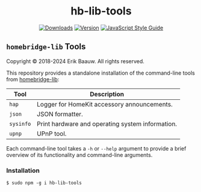 <span align="center">

# hb-lib-tools
[![Downloads](https://img.shields.io/npm/dt/hb-lib-tools.svg)](https://www.npmjs.com/package/hb-lib-tools)
[![Version](https://img.shields.io/npm/v/hb-lib-tools.svg)](https://www.npmjs.com/package/hb-lib-tools)
[![JavaScript Style Guide](https://img.shields.io/badge/code_style-standard-brightgreen.svg)](https://standardjs.com)

</span>

## `homebridge-lib` Tools
Copyright © 2018-2024 Erik Baauw. All rights reserved.

This repository provides a standalone installation of the command-line tools from [homebridge-lib](https://github.com/ebaauw/homebridge-lib):

Tool      | Description
--------- | -----------
`hap`     | Logger for HomeKit accessory announcements.
`json`    | JSON formatter.
`sysinfo` | Print hardware and operating system information.
`upnp`    | UPnP tool.

Each command-line tool takes a `-h` or `--help` argument to provide a brief overview of its functionality and command-line arguments.

### Installation
```
$ sudo npm -g i hb-lib-tools
```
